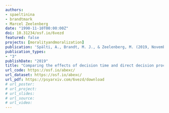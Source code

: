 ```yaml
---
authors:
- spaeltinina
- brandtmark
- Marcel Zeelenberg
date: "1990-11-10T00:00:00Z"
doi: 10.31234/osf.io/6vezd
featured: false
projects: [moralityandmoralization]
publication: 'Spälti, A., Brandt, M. J., & Zeelenberg, M. (2019, November 10). Comparing the Effects of Decision Time and Direct Decision Processing Information on (Moral) Character Evaluations. (preprint)'
publication_types:
- "3"
publishDate: "2019"
title: "Comparing the effects of decision time and direct decision processing information on (moral) character evaluations"
url_code: https://osf.io/abexc/
url_dataset: https://osf.io/abexc/
url_pdf: https://psyarxiv.com/6vezd/download
# url_poster:
# url_project:
# url_slides:
# url_source:
# url_video:
---
```

